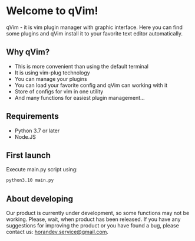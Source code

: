 #  Welcome to qVim!
qVim - it is vim plugin manager with graphic interface. Here you can find some plugins and qVim install it to your favorite text editor automatically.

## Why qVim?
- This is more convenient than using the default terminal
- It is using vim-plug technology
- You can manage your plugins
- You can load your favorite config and qVim can working with it
- Store of configs for vim in one utility
- And many functions for easiest plugin management...

## Requirements
 - Python 3.7 or later
 - Node.JS
 

## First launch
Execute main.py script using:
```sh
python3.10 main.py
```

## About developing
Our product is currently under development, so some functions may not be working. Please, wait, when product has been released. If you have any suggestions for improving the product or you have found a bug, please contact us: horandev.service@gmail.com.
